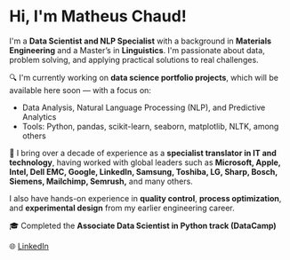 # Hi, I'm Matheus Chaud!

I'm a **Data Scientist and NLP Specialist** with a background in **Materials Engineering** and a Master’s in **Linguistics**. I'm passionate about data, problem solving, and applying practical solutions to real challenges.

🔍 I'm currently working on **data science portfolio projects**, which will be available here soon — with a focus on:
- Data Analysis, Natural Language Processing (NLP), and Predictive Analytics
- Tools: Python, pandas, scikit-learn, seaborn, matplotlib, NLTK, among others

💼 I bring over a decade of experience as a **specialist translator in IT and technology**, having worked with global leaders such as **Microsoft, Apple, Intel, Dell EMC, Google, LinkedIn, Samsung, Toshiba, LG, Sharp, Bosch, Siemens, Mailchimp, Semrush,** and many others.  

I also have hands-on experience in **quality control**, **process optimization**, and **experimental design** from my earlier engineering career.

🎓 Completed the **Associate Data Scientist in Python track (DataCamp)**

🌐 [LinkedIn](https://www.linkedin.com/in/mrctranslations)

